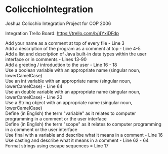 # ColicchioIntegration
Joshua Colicchio Integration Project for COP 2006

Integration Trello Board:
https://trello.com/b/4YxiDFdp

Add your name as a comment at top of every file - Line 3  
Add a description of the program as a comment at top - Line 4-5  
Add a list and description of Java built-in data types within the user interface or in comments - Lines 13-90  
Add a greeting / introduction to the user - Line 16 - 18  
Use a boolean variable with an appropriate name  (singular noun, lowerCamelCase)  
Use an int variable with an appropriate name (singular noun, lowerCamelCase) - Line 64  
Use an double variable with an appropriate name (singular noun, lowerCamelCase) - Line 20  
Use a String object with an appropriate name (singular noun, lowerCamelCase)  
Define (in English) the term "variable" as it relates to computer programming in a comment or the user interface  
Define (in English) the term "scope" as it relates to computer programming in a comment or the user interface  
Use final with a variable and describe what it means in a comment - Line 16  
Use casting and describe what it means in a comment - Line 62 - 64  
Format strings using escape sequences = Line 17  

